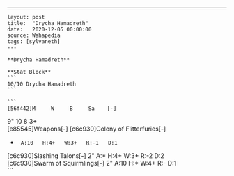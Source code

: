 ---
    layout: post
    title:  "Drycha Hamadreth"
    date:   2020-12-05 00:00:00
    source: Wahapedia
    tags: [sylvaneth]
    ---
    
    **Drycha Hamadreth**
    
    **Stat Block**
    ```
    10/10 Drycha Hamadreth
    ```
    
    ```
    [56f442]M     W     B     Sa    [-]
9"    10    8     3+    
[e85545]Weapons[-]
[c6c930]Colony of Flitterfuries[-]
*      A:10   H:4+   W:3+   R:-1   D:1   
[c6c930]Slashing Talons[-]
2"     A:*    H:4+   W:3+   R:-2   D:2   
[c6c930]Swarm of Squirmlings[-]
2"     A:10   H:*    W:4+   R:-    D:1   
    ```
    
    
    